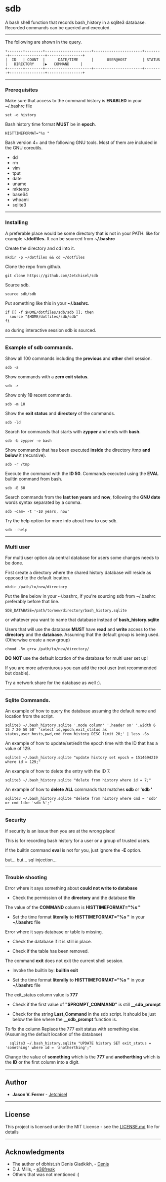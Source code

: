 # sdb

A bash shell function that records bash_history in a sqlite3 database.
Recorded commands can be queried and executed.

----
The following are shown in the query.
```
+-------+--------+---------------------+----------------------+--------+----------------+----------------+
|  ID   | COUNT  |      DATE/TIME      |      USER@HOST       | STATUS |   DIRECTORY    |▶   COMMAND     |
+-------+--------+---------------------+----------------------+--------+----------------+----------------+
```

----
### Prerequisites

Make sure that access to the command history is **ENABLED** in your ~/.bashrc file
```
set -o history
```

Bash history time format **MUST** be in **epoch**.
```
HISTTIMEFORMAT="%s "
```

Bash version 4+ and the following GNU tools. Most of them are included in the GNU coreutils.

* dd
* rm
* vim
* tput
* date
* uname
* mktemp
* base64
* whoami
* sqlite3

----
### Installing

A preferable place would be some directory that is not in your PATH.
like for example **~/dotfiles.** It can be sourced from **~/.bashrc**

Create the directory and cd into it.
```
mkdir -p ~/dotfiles && cd ~/dotfiles
```
Clone the repo from github.
```
git clone https://github.com/Jetchisel/sdb
```
Source sdb.
```
source sdb/sdb
```

Put something like this in your **~/.bashrc**.
```
if [[ -f $HOME/dotfiles/sdb/sdb ]]; then
  source "$HOME/dotfiles/sdb/sdb"
fi
```
so during interactive session sdb is sourced.


----
### Example of sdb commands.

Show all 100 commands including the **previous** and **other** shell session.
```
sdb -a
```
Show commands with a **zero exit status**.
```
sdb -z
```

Show only **10** recent commands.
```
sdb -m 10
```

Show the **exit status** and **directory** of the commands.
```
sdb -ld
```

Search for commands that starts with **zypper** and ends with **bash**.
```
sdb -b zypper -e bash
```

Show commands that has been executed **inside** the directory /tmp **and below** it (recursive).
```
sdb -r /tmp
```

Execute the command with the **ID 50**. Commands executed using the **EVAL** builtin command from bash.
```
sdb -E 50
```

Search commands from the **last ten years** and **now**, following the **GNU date** words syntax separated by a comma.
```
sdb -cam+ -t '-10 years, now'
 ```

Try the help option for more info about how to use sdb.
```
sdb --help
```

---
### Multi user
For multi user option ala central database for users some changes needs to be done.

First create a directory where the shared history database will reside as opposed to the default location.
```
mkdir /path/to/new/directory
```

Put the line below in your ~/.bashrc,  if you're sourcing sdb from ~/.bashrc preferably before that line.
```
SDB_DATABASE=/path/to/new/directory/bash_history.sqlite
```
or whatever you want to name that database instead of **bash_history.sqlite**

Users that will use the database **MUST** have **read** and **write** access to the **directory** and the **database**.
Assuming that the default group is being used. (Otherwise create a new group)
```
chmod -Rv g+rw /path/to/new/directory/
 ```

**DO NOT** use the default location of the database for multi user set up!

If you are more adventurous you can add the root user (not recommended but doable).

Try a network share for the database as well :).

----
### Sqlite Commands.
An example of how to query the database assuming the default name and location from the script.
```
sqlite3 ~/.bash_history.sqlite '.mode column' '.header on' '.width 6 15 7 20 50 50' 'select id,epoch,exit_status as status,user_hosts,pwd,cmd from history DESC limit 20;' | less -Ss
```

An example of how to update/set/edit the epoch time with the ID that has a value of 129.
```
sqlite3 ~/.bash_history.sqlite "update history set epoch = 1514694219 where id = 129;"
```

An example of how to delete the entry with the ID 7.
```
sqlite3 ~/.bash_history.sqlite "delete from history where id = 7;"
```

An example of how to **delete** **ALL** commands that matches **sdb** or **'sdb '**

```
sqlite3 ~/.bash_history.sqlite "delete from history where cmd = 'sdb' or cmd like 'sdb %';"
```

---
### Security

If security is an issue then you are at the wrong place!

This is for recording bash history for a user or a group of trusted users.

If the builtin command **eval** is not for you, just ignore the **-E** option.

but... but... sql injection...

---
### Trouble shooting

Error where it says something about **could not write to database**

  *  Check the permission of the **directory** and the database **file**

The value of the **COMMAND** column is **HISTTIMEFORMAT="%s "**

  *  Set the time format **literally** to **HISTTIMEFORMAT="%s "** in your **~/.bashrc** file

Error where it says database or table is missing.

  *  Check the database if it is still in place.

  *  Check if the table has been removed.

The command **exit** does not exit the current shell session.

  *  Invoke the builtin by:  **builtin exit**

  *  Set the time format **literally** to **HISTTIMEFORMAT="%s "** in your **~/.bashrc** file

The exit_status column  value is **777**

  *  Check if the first value of **"$PROMPT_COMMAND"** is still **__sdb_prompt**

  *  Check for the string **Last_Command** in the sdb script.  It should be just below the
     line where the **__sdb_prompt** function is.

To fix the column  Replace the 777 exit status with something else. (Assuming the default location of the database)

```
  sqlite3 ~/.bash_history.sqlite "UPDATE history SET exit_status = 'something' where id = 'anotherthing';"
```

Change the value of **something** which is the **777** and **anotherthing** which is the **ID** or the first column into a digit.

----
## Author

* **Jason V. Ferrer** - [Jetchisel](https://github.com/Jetchisel)

----
## License

This project is licensed under the MIT License - see the [LICENSE.md](LICENSE.md) file for details

----
## Acknowledgments

* The author of dbhist.sh Denis Gladkikh, - [Denis](https://www.outcoldman.com/en/archive/2017/07/19/dbhist)
* D.J. Mills, - [e36freak](https://github.com/e36freak)
* Others that was not mentioned :)


